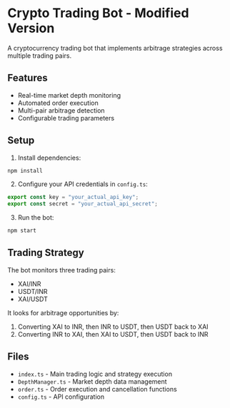 # Crypto Trading Bot - Modified Version

A cryptocurrency trading bot that implements arbitrage strategies across multiple trading pairs.

## Features

- Real-time market depth monitoring
- Automated order execution
- Multi-pair arbitrage detection
- Configurable trading parameters

## Setup

1. Install dependencies:
```bash
npm install
```

2. Configure your API credentials in `config.ts`:
```typescript
export const key = "your_actual_api_key";
export const secret = "your_actual_api_secret";
```

3. Run the bot:
```bash
npm start
```

## Trading Strategy

The bot monitors three trading pairs:
- XAI/INR
- USDT/INR  
- XAI/USDT

It looks for arbitrage opportunities by:
1. Converting XAI to INR, then INR to USDT, then USDT back to XAI
2. Converting INR to XAI, then XAI to USDT, then USDT back to INR

## Files

- `index.ts` - Main trading logic and strategy execution
- `DepthManager.ts` - Market depth data management
- `order.ts` - Order execution and cancellation functions
- `config.ts` - API configuration
